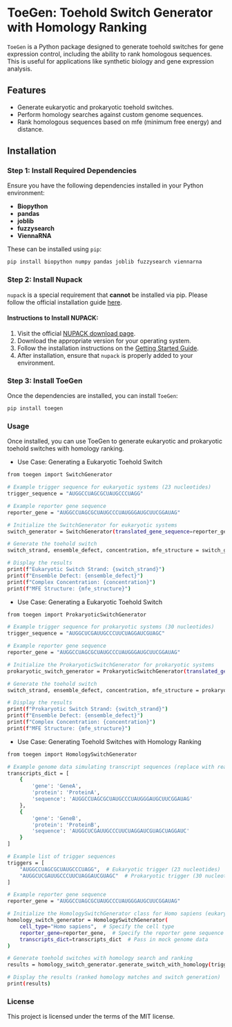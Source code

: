 # ToeGen: Toehold Switch Generator with Homology Ranking

`ToeGen` is a Python package designed to generate toehold switches for gene expression control, including the ability to rank homologous sequences. This is useful for applications like synthetic biology and gene expression analysis.

## Features
- Generate eukaryotic and prokaryotic toehold switches.
- Perform homology searches against custom genome sequences.
- Rank homologous sequences based on mfe (minimum free energy) and distance.

## Installation

### Step 1: Install Required Dependencies

Ensure you have the following dependencies installed in your Python environment:

- **Biopython**
- **pandas**
- **joblib**
- **fuzzysearch**
- **ViennaRNA**

These can be installed using `pip`:

```bash
pip install biopython numpy pandas joblib fuzzysearch viennarna
```

### Step 2: Install Nupack

`nupack` is a special requirement that **cannot** be installed via pip. Please follow the official installation guide [here](https://docs.nupack.org/start).

#### Instructions to Install NUPACK:
1. Visit the official [NUPACK download page](https://nupack.org/downloads).
2. Download the appropriate version for your operating system.
3. Follow the installation instructions on the [Getting Started Guide](https://docs.nupack.org/start).
4. After installation, ensure that `nupack` is properly added to your environment.

### Step 3: Install ToeGen

Once the dependencies are installed, you can install `ToeGen`:

```bash
pip install toegen
```

### Usage

Once installed, you can use ToeGen to generate eukaryotic and prokaryotic toehold switches with homology ranking.

- Use Case: Generating a Eukaryotic Toehold Switch
```bash
from toegen import SwitchGenerator

# Example trigger sequence for eukaryotic systems (23 nucleotides)
trigger_sequence = "AUGGCCUAGCGCUAUGCCCUAGG"

# Example reporter gene sequence
reporter_gene = "AUGGCCUAGCGCUAUGCCCUAUGGGAUGCUUCGGAUAG"

# Initialize the SwitchGenerator for eukaryotic systems
switch_generator = SwitchGenerator(translated_gene_sequence=reporter_gene)

# Generate the toehold switch
switch_strand, ensemble_defect, concentration, mfe_structure = switch_generator.get_switch(trigger_sequence)

# Display the results
print(f"Eukaryotic Switch Strand: {switch_strand}")
print(f"Ensemble Defect: {ensemble_defect}")
print(f"Complex Concentration: {concentration}")
print(f"MFE Structure: {mfe_structure}")
```

- Use Case: Generating a Eukaryotic Toehold Switch
```bash
from toegen import ProkaryoticSwitchGenerator

# Example trigger sequence for prokaryotic systems (30 nucleotides)
trigger_sequence = "AUGGCUCGAUUGCCCUUCUAGGAUCGUAGC"

# Example reporter gene sequence
reporter_gene = "AUGGCCUAGCGCUAUGCCCUAUGGGAUGCUUCGGAUAG"

# Initialize the ProkaryoticSwitchGenerator for prokaryotic systems
prokaryotic_switch_generator = ProkaryoticSwitchGenerator(translated_gene_sequence=reporter_gene)

# Generate the toehold switch
switch_strand, ensemble_defect, concentration, mfe_structure = prokaryotic_switch_generator.get_switch(trigger_sequence)

# Display the results
print(f"Prokaryotic Switch Strand: {switch_strand}")
print(f"Ensemble Defect: {ensemble_defect}")
print(f"Complex Concentration: {concentration}")
print(f"MFE Structure: {mfe_structure}")
```

- Use Case: Generating Toehold Switches with Homology Ranking
```bash
from toegen import HomologySwitchGenerator

# Example genome data simulating transcript sequences (replace with real data if available)
transcripts_dict = [
    {
        'gene': 'GeneA',
        'protein': 'ProteinA',
        'sequence': 'AUGGCCUAGCGCUAUGCCCUAUGGGAUGCUUCGGAUAG'
    },
    {
        'gene': 'GeneB',
        'protein': 'ProteinB',
        'sequence': 'AUGGCUCGAUUGCCCUUCUAGGAUCGUAGCUAGGAUC'
    }
]

# Example list of trigger sequences
triggers = [
    "AUGGCCUAGCGCUAUGCCCUAGG",  # Eukaryotic trigger (23 nucleotides)
    "AUGGCUCGAUUGCCCUUCUAGGAUCGUAGC"  # Prokaryotic trigger (30 nucleotides)
]

# Example reporter gene sequence
reporter_gene = "AUGGCCUAGCGCUAUGCCCUAUGGGAUGCUUCGGAUAG"

# Initialize the HomologySwitchGenerator class for Homo sapiens (eukaryotic)
homology_switch_generator = HomologySwitchGenerator(
    cell_type="Homo sapiens",  # Specify the cell type
    reporter_gene=reporter_gene,  # Specify the reporter gene sequence
    transcripts_dict=transcripts_dict  # Pass in mock genome data
)

# Generate toehold switches with homology search and ranking
results = homology_switch_generator.generate_switch_with_homology(triggers, homology_switch_generator.transcripts_dict)

# Display the results (ranked homology matches and switch generation)
print(results)
```

### License

This project is licensed under the terms of the MIT license.
